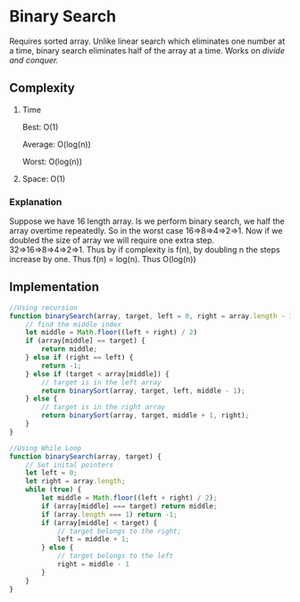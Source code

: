 # Binary Search

Requires sorted array. Unlike linear search which eliminates one number at a time, binary search eliminates half of the array at a time. Works on _divide and conquer._

## Complexity
1. Time
	
	Best: O(1)

	Average: O(log(n))

	Worst: O(log(n))

2. Space: O(1)

### Explanation
Suppose we have 16 length array. Is we perform binary search, we half the array overtime repeatedly. So in the worst case 16=>8=>4=>2=>1. Now if we doubled the size of array we will require one extra step. 32=>16=>8=>4=>2=>1. Thus by if complexity is f(n), by doubling n the steps increase by one. Thus f(n) = log(n). Thus O(log(n))

## Implementation
```javascript
//Using recursion
function binarySearch(array, target, left = 0, right = array.length - 1) {
    // find the middle index
    let middle = Math.floor((left + right) / 2)
    if (array[middle] == target) {
        return middle;
    } else if (right == left) {
        return -1;
    } else if (target < array[middle]) {
        // target is in the left array
        return binarySort(array, target, left, middle - 1);
    } else {
        // target is in the right array
        return binarySort(array, target, middle + 1, right);
    }
}

//Using While Loop
function binarySearch(array, target) {
    // Set inital pointers
    let left = 0;
    let right = array.length;
    while (true) {
        let middle = Math.floor((left + right) / 2);
        if (array[middle] === target) return middle;
        if (array.length === 1) return -1;
        if (array[middle] < target) {
            // target belongs to the right;
            left = middle + 1;
        } else {
            // target belongs to the left
            right = middle - 1
        }
    }
}
```
